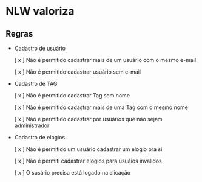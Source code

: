 # NLW valoriza
## Regras
- Cadastro de usuário

    [ x ] Não é permitido cadastrar mais de um usuário com o mesmo e-mail
    
    [ x ] Não é permitido cadastrar usuário sem e-mail

- Cadastro de TAG
    
    [ x ] Não é permitido cadastrar Tag sem nome

    [ x ] Não é permitido cadastrar mais de uma Tag com o mesmo nome
    
    [ x ] Não é permitido cadastrar por usuários que não sejam administrador

- Cadastro de elogios

    [ x ] Não é permitido um usuário cadastrar um elogio pra si

    [ x ] Não é permiti cadastrar elogios para usuáios invalidos
    
    [ x ] O susário precisa está logado na alicação


    
